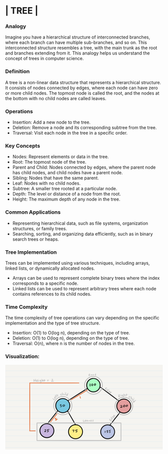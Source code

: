 # | TREE |

### Analogy

Imagine you have a hierarchical structure of interconnected branches, where each branch can have multiple sub-branches, and so on. This interconnected structure resembles a tree, with the main trunk as the root and branches extending from it. This analogy helps us understand the concept of trees in computer science.

### Definition

A tree is a non-linear data structure that represents a hierarchical structure. It consists of nodes connected by edges, where each node can have zero or more child nodes. The topmost node is called the root, and the nodes at the bottom with no child nodes are called leaves.

### Operations

- Insertion: Add a new node to the tree.
- Deletion: Remove a node and its corresponding subtree from the tree.
- Traversal: Visit each node in the tree in a specific order.

### Key Concepts

- Nodes: Represent elements or data in the tree.
- Root: The topmost node of the tree.
- Parent and Child: Nodes connected by edges, where the parent node has child nodes, and child nodes have a parent node.
- Sibling: Nodes that have the same parent.
- Leaf: Nodes with no child nodes.
- Subtree: A smaller tree rooted at a particular node.
- Depth: The level or distance of a node from the root.
- Height: The maximum depth of any node in the tree.

### Common Applications

- Representing hierarchical data, such as file systems, organization structures, or family trees.
- Searching, sorting, and organizing data efficiently, such as in binary search trees or heaps.

### Tree Implementation

Trees can be implemented using various techniques, including arrays, linked lists, or dynamically allocated nodes.

- Arrays can be used to represent complete binary trees where the index corresponds to a specific node.
- Linked lists can be used to represent arbitrary trees where each node contains references to its child nodes.

### Time Complexity

The time complexity of tree operations can vary depending on the specific implementation and the type of tree structure.

- Insertion: O(1) to O(log n), depending on the type of tree.
- Deletion: O(1) to O(log n), depending on the type of tree.
- Traversal: O(n), where n is the number of nodes in the tree.

### Visualization:

![visualization](./vis.png)
